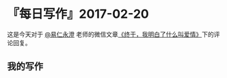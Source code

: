 # 『每日写作』2017-02-20

这是今天对于  [@易仁永澄](http://weibo.com/u/1640237087)  老师的微信文章[《终于，我明白了什么叫爱情》](http://mp.weixin.qq.com/s/oH3_kybrvToCaN6Oaa-PAg)下的评论回复。

## 我的写作